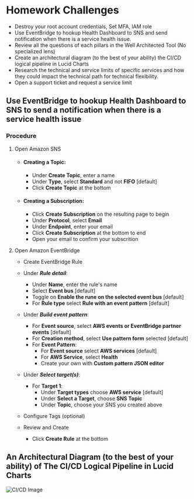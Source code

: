 # Homework Challenges
  - Destroy your root account credentials, Set MFA, IAM role
  - Use EventBridge to hookup Health Dashboard to SNS and send notification when there is a service health issue.
  - Review all the questions of each pillars in the Well Architected Tool (No specialized lens)
  - Create an architectural diagram (to the best of your ability) the CI/CD logical pipeline in Lucid Charts
  - Research the technical and service limits of specific services and how they could impact the technical path for technical flexibility. 
  - Open a support ticket and request a service limit

## Use EventBridge to hookup Health Dashboard to SNS to send a notification when there is a service health issue
### Procedure

1. Open Amazon SNS
   - #### Creating a Topic:  
       - Under **Create Topic**, enter a name  
       - Under **Type**, select **Standard** and not **FIFO** [default]
       - Click **Create Topic** at the bottom
         
   - #### Creating a Subscription:  
       - Click **Create Subscription** on the resulting page to begin
       - Under **Protocol**, select **Email**
       - Under **Endpoint**, enter your email
       - Click **Create Subscription** at the bottom to end
       - Open your email to confirm your subscrition

2. Open Amazon EventBridge
   - Create EventBridge Rule
   - Under **_Rule detail_**:
        - Under **Name**, enter the rule's name
        - Select **Event bus** [default]
        - Toggle on **Enable the rune on the selected event bus** [default]
        - For **Rule type** select **Rule with an event pattern** [default]
  
    - Under **_Build event pattern_**:
        -  For **Event source**, select **AWS events or EventBridge partner events** [default]
        -  For **Creation method**, select **Use pattern form** selected [default]
        -  For **Event Pattern**:
             - For **Event source** select **AWS services** [default]
             - For **AWS Service**, select **Health**
             - Create your own with **Custom pattern JSON editor**
    
     - Under **_Select target(s)_**:
         - For **Target 1**:
             - Under **Target types** choose **AWS service** [default]
             - Under **Select a Target**, choose **SNS Topic**
             - Under **Topic**, choose your SNS you created above 

      - Configure Tags (optional)
      - Review and Create
          - Click **Create Rule** at the bottom

## An Architectural Diagram (to the best of your ability) of The CI/CD Logical Pipeline in Lucid Charts	
![CI/CD Image](assets/CICD-Pipeline-from-cantrill.png)
	
